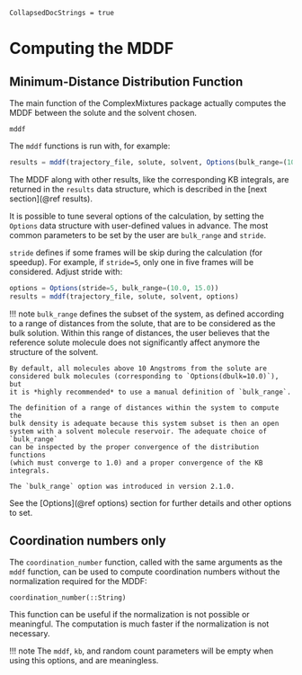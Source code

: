 ```@meta
CollapsedDocStrings = true
```
# Computing the MDDF

## Minimum-Distance Distribution Function

The main function of the ComplexMixtures package actually computes the MDDF between
the solute and the solvent chosen. 

```@docs
mddf
```

The `mddf` functions is run with, for example:

```julia
results = mddf(trajectory_file, solute, solvent, Options(bulk_range=(10.0, 15.0)))  
```

The MDDF along with other results, like the corresponding KB integrals,
are returned in the `results` data structure, which is described in the
[next section](@ref results).

It is possible to tune several options of the calculation, by setting
the `Options` data structure with user-defined values in advance.
The most common parameters to be set by the user are `bulk_range`
and `stride`. 

`stride` defines if some frames will be skip during the calculation (for
speedup). For example, if `stride=5`, only one in five frames will be
considered. Adjust stride with:  

```julia
options = Options(stride=5, bulk_range=(10.0, 15.0))
results = mddf(trajectory_file, solute, solvent, options)
```

!!! note
    `bulk_range` defines the subset of the system, as defined according
    to a range of distances from the solute, that are to be considered
    as the bulk solution. Within this range of distances, the user 
    believes that the reference solute molecule does not
    significantly affect anymore the structure of the solvent. 

    By default, all molecules above 10 Angstroms from the solute are
    considered bulk molecules (corresponding to `Options(dbulk=10.0)`), but
    it is *highly recommended* to use a manual definition of `bulk_range`.

    The definition of a range of distances within the system to compute the
    bulk density is adequate because this system subset is then an open
    system with a solvent molecule reservoir. The adequate choice of `bulk_range`
    can be inspected by the proper convergence of the distribution functions
    (which must converge to 1.0) and a proper convergence of the KB integrals.

    The `bulk_range` option was introduced in version 2.1.0.

See the [Options](@ref options) section for further details and other options
to set.

## Coordination numbers only

The `coordination_number` function, called with the same arguments as the `mddf`
function, can be used to compute coordination numbers without the normalization
required for the MDDF:

```@docs
coordination_number(::String)
```

This function can be useful if the normalization is not possible or meaningful.
The computation is much faster if the normalization is not necessary.

!!! note 
    The `mddf`, `kb`, and random count parameters will be empty when using 
    this options, and are meaningless. 
